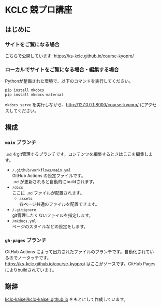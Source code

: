 # KCLC 競プロ講座

## はじめに

### サイトをご覧になる場合

こちらで公開しています: <https://ks-kclc.github.io/course-kyopro/>

### ローカルでサイトをご覧になる場合・編集する場合

Pythonが整備された環境で、以下のコマンドを実行してください。

```sh
pip install mkdocs
pip install mkdocs-material
```

`mkdocs serve` を実行しながら、<http://127.0.0.1:8000/course-kyopro/> にアクセスしてください。

## 構成

### `main` ブランチ

`.md` をgit管理するブランチです。コンテンツを編集するときはここを編集します。

- `/.github/workflows/main.yml`  
  GitHub Actions の設定ファイルです。  
  `.md` が更新されると自動的にbuildされます。
- `/docs`  
  ここに `.md` ファイルが配置されます。
  - `assets`  
    各ページ共通のファイルを配置できます。
- `/.gitignore`  
  git管理したくないファイルを指定します。
- `/mkdocs.yml`  
  ページのスタイルなどの設定をします。

### `gh-pages` ブランチ

GitHub Actions によって出力されたファイルのブランチです。自動化されているのでノータッチです。  
<https://ks-kclc.github.io/course-kyopro/> はここがソースです。GitHub Pages によりbuildされています。

## 謝辞

[kclc-kaisei/kclc-kaisei.github.io](https://github.com/kclc-kaisei/kclc-kaisei.github.io/) をもとにして作成しています。
